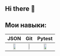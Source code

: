 ## Hi there 👋
## Мои навыки:
| JSON  | Git  | Pytest  |
|:-----:|:----:|:-------:|
| <img src="https://storage.tally.so/3f9bac6c-8fd5-40ae-a50b-096d362d2fe8/136443.png" width="40%"> | <img src="https://storage.tally.so/551f6f1e-00a2-4a15-9c33-b40ca5c84113/Git-Logo-2Color.png" width="35%"> | <img src = 'https://storage.tally.so/225a5e64-ebe2-49ea-8359-415c1ad93023/Pytest_logo.svg.png' width = '40%'> |


<!--
**Levaaa123t/Levaaa123t** is a ✨ _special_ ✨ repository because its `README.md` (this file) appears on your GitHub profile.

Here are some ideas to get you started:

- 🔭 I’m currently working on ...
- 🌱 I’m currently learning ...
- 👯 I’m looking to collaborate on ...
- 🤔 I’m looking for help with ...
- 💬 Ask me about ...
- 📫 How to reach me: ...
- 😄 Pronouns: ...
- ⚡ Fun fact: ...
-->
